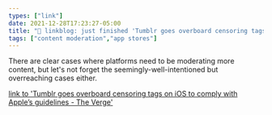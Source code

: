 ```yaml
---
types: ["link"]
date: 2021-12-28T17:23:27-05:00
title: "🔗 linkblog: just finished 'Tumblr goes overboard censoring tags on iOS to comply with Apple’s guidelines - The Verge'"
tags: ["content moderation","app stores"]
---
```

There are clear cases where platforms need to be moderating more content, but let's not forget the seemingly-well-intentioned but overreaching cases either.
 
[link to 'Tumblr goes overboard censoring tags on iOS to comply with Apple’s guidelines - The Verge'](https://www.theverge.com/2021/12/28/22856734/tumblr-censor-tags-ios-apple-guidelines)
